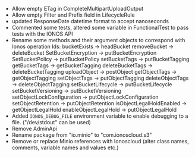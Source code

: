 * Allow empty ETag in CompleteMultipartUploadOutput
* Allow empty Filter and Prefix field in LifecycleRule
* updated ResponseDate datetime format to accept nanoseconds
* Commented some tests, altered some variable in FunctionalTest to pass tests with the IONOS API
* Rename some methods and their argument objects to correspond with Ionos operation Ids:
    bucketExists -> headBucket
    removeBucket -> deleteBucket
    SetBucketEncryption -> putBucketEncryption
    SetBucketPolicy -> putBucketPolicy
    setBucketTags -> putBucketTagging
    getBucketTags -> getBucketTagging
    deleteBucketTags -> deleteBucketTagging
    uploadObject -> postObject
    getObjectTags -> getObjectTagging
    setObjectTags -> putObjectTagging
    deleteObjectTags -> deleteObjectTagging
    setBucketLifecycle -> putBucketLifecycle
    setBucketVersioning -> putBucketVersioning
    setObjectLockConfiguration -> putObjectLockConfiguration
    setObjectRetention -> putObjectRetention
    isObjectLegalHoldEnabled -> getObjectLegalHold
    enableObjectLegalHold -> putObjectLegalHold
* Added `IONOS_DEBUG_FILE` environment variable to enable debugging to a file. ("/dev/stdout" can be used)
* Remove AdminApi
* Rename package from "io.minio" to "com.ionoscloud.s3"
* Remove or replace Minio references with Ionoscloud (alter class names, comments, variable names and values etc.)
